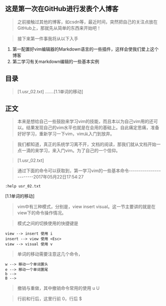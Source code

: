 ## 这是第一次在GitHub进行发表个人博客

>之前接触过其他的博客，如csdn等，最近时间，突然把自己的关注点放在GitHub上，那就先从简单的东西来开始吧！

>接下来第一件事我将从以下入手

1. 第一配置好vim编辑器的Markdown语言的一些插件，这样会使我们爱上这个博客
2. 第二学习有关markdown编辑的一些基本实例

## 目录
>[1.usr_02.txt]
.......[1.1单词的移动]

## 正文

>本来是想给自己一些鼓励来学习vim的技能，而且本以为自己vim用的还可以。结果发现自己的vim水平也就是在会用的基础上。自此痛定思痛，准备好好学习，重新学习一下vim，vim从入门到放弃。

>我们都知道，真正的系统学习离不开，文档的阅读，那我们就从文档开始一点一滴的来学习，来入门vim。为了自己的一个信仰。

>[1.usr_02.txt]

>通过下面的命令可以获取到，第一学习vim的一些基本命令------------------------2017年05月22日17:54:27

```
:help usr_02.txt
```

[1.1单词的移动]

>vim中有三种模式，分别是，view insert visual。这一节主要讲的就是在view下的命令操作情况。

>模式之间的切换使用的快捷键是
```
view --> insert 使用 i
insert --> view 使用 <Esc>
view --> visual 使用 v
```

>单词的移动需要注意这几个命令，

```
w --> 移动一个单词置头
e --> 移动一个单词置尾
b --> 
B -->
```

>撤销与重做，其中撤销命令常用的使用 u U

>行前和行后，这里行前 0，行后 $
>

